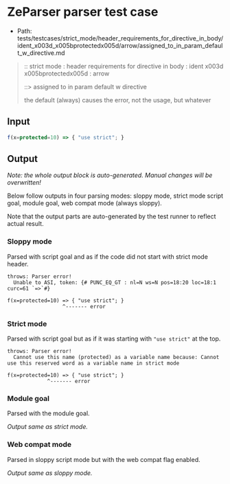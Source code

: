# ZeParser parser test case

- Path: tests/testcases/strict_mode/header_requirements_for_directive_in_body/ident_x003d_x005bprotectedx005d/arrow/assigned_to_in_param_default_w_directive.md

> :: strict mode : header requirements for directive in body : ident x003d x005bprotectedx005d : arrow
>
> ::> assigned to in param default w directive
>
> the default (always) causes the error, not the usage, but whatever

## Input


`````js
f(x=protected=10) => { "use strict"; }
`````

## Output

_Note: the whole output block is auto-generated. Manual changes will be overwritten!_

Below follow outputs in four parsing modes: sloppy mode, strict mode script goal, module goal, web compat mode (always sloppy).

Note that the output parts are auto-generated by the test runner to reflect actual result.

### Sloppy mode

Parsed with script goal and as if the code did not start with strict mode header.

`````
throws: Parser error!
  Unable to ASI, token: {# PUNC_EQ_GT : nl=N ws=N pos=18:20 loc=18:1 curc=61 `=>`#}

f(x=protected=10) => { "use strict"; }
                  ^------- error
`````

### Strict mode

Parsed with script goal but as if it was starting with `"use strict"` at the top.

`````
throws: Parser error!
  Cannot use this name (protected) as a variable name because: Cannot use this reserved word as a variable name in strict mode

f(x=protected=10) => { "use strict"; }
             ^------- error
`````


### Module goal

Parsed with the module goal.

_Output same as strict mode._

### Web compat mode

Parsed in sloppy script mode but with the web compat flag enabled.

_Output same as sloppy mode._
